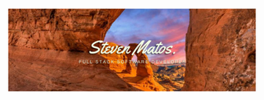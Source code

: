 [![Header](https://github.com/Steven-matos/Steven-matos/blob/master/assets/Banner.png "Header")](https://stevenmportfolio.com/)
